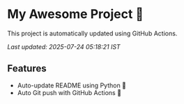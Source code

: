 # My Awesome Project 🚀

This project is automatically updated using GitHub Actions.

_Last updated: 2025-07-24 05:18:21 IST_

## Features
- Auto-update README using Python 🐍
- Auto Git push with GitHub Actions 🤖
